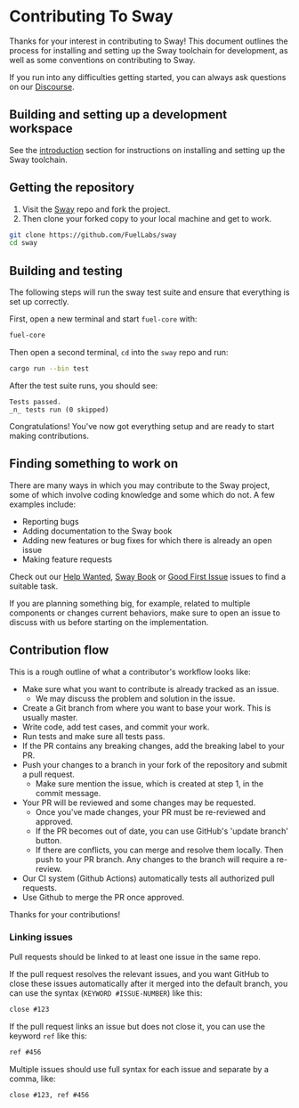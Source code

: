 # Contributing To Sway

Thanks for your interest in contributing to Sway! This document outlines the process for installing and setting up the Sway toolchain for development, as well as some conventions on contributing to Sway.

If you run into any difficulties getting started, you can always ask questions on our [Discourse](https://forum.fuel.network/).

## Building and setting up a development workspace

See the [introduction](../introduction/index) section for instructions on installing and setting up the Sway toolchain.

## Getting the repository

1. Visit the [Sway](https://github.com/FuelLabs/sway) repo and fork the project.
2. Then clone your forked copy to your local machine and get to work.

```sh
git clone https://github.com/FuelLabs/sway
cd sway
```

## Building and testing

The following steps will run the sway test suite and ensure that everything is set up correctly.

First, open a new terminal and start `fuel-core` with:

```sh
fuel-core
```

Then open a second terminal, `cd` into the `sway` repo and run:

```sh
cargo run --bin test
```

After the test suite runs, you should see:

```console
Tests passed.
_n_ tests run (0 skipped)
```

Congratulations! You've now got everything setup and are ready to start making contributions.

## Finding something to work on

There are many ways in which you may contribute to the Sway project, some of which involve coding knowledge and some which do not. A few examples include:

- Reporting bugs
- Adding documentation to the Sway book
- Adding new features or bug fixes for which there is already an open issue
- Making feature requests

Check out our [Help Wanted](https://github.com/FuelLabs/sway/issues?q=is%3Aopen+is%3Aissue+label%3A%22help+wanted%22), [Sway Book](https://github.com/FuelLabs/sway/issues?q=is%3Aopen+is%3Aissue+label%3A%22The+Sway+Book%22) or [Good First Issue](https://github.com/FuelLabs/sway/issues?q=is%3Aopen+is%3Aissue+label%3A%22good+first+issue%22) issues to find a suitable task.

If you are planning something big, for example, related to multiple components or changes current behaviors, make sure to open an issue to discuss with us before starting on the implementation.

## Contribution flow

This is a rough outline of what a contributor's workflow looks like:

- Make sure what you want to contribute is already tracked as an issue.
  - We may discuss the problem and solution in the issue.
- Create a Git branch from where you want to base your work. This is usually master.
- Write code, add test cases, and commit your work.
- Run tests and make sure all tests pass.
- If the PR contains any breaking changes, add the breaking label to your PR.
- Push your changes to a branch in your fork of the repository and submit a pull request.
  - Make sure mention the issue, which is created at step 1, in the commit message.
- Your PR will be reviewed and some changes may be requested.
  - Once you've made changes, your PR must be re-reviewed and approved.
  - If the PR becomes out of date, you can use GitHub's 'update branch' button.
  - If there are conflicts, you can merge and resolve them locally. Then push to your PR branch.
    Any changes to the branch will require a re-review.
- Our CI system (Github Actions) automatically tests all authorized pull requests.
- Use Github to merge the PR once approved.

Thanks for your contributions!

### Linking issues

Pull requests should be linked to at least one issue in the same repo.

If the pull request resolves the relevant issues, and you want GitHub to close these issues automatically after it merged into the default branch, you can use the syntax (`KEYWORD #ISSUE-NUMBER`) like this:

```markdown
close #123
```

If the pull request links an issue but does not close it, you can use the keyword `ref` like this:

```markdown
ref #456
```

Multiple issues should use full syntax for each issue and separate by a comma, like:

```markdown
close #123, ref #456
```
